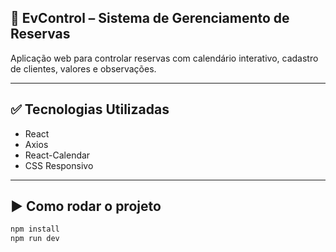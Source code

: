 ## 📌 EvControl – Sistema de Gerenciamento de Reservas

Aplicação web para controlar reservas com calendário interativo, cadastro de clientes, valores e observações.

---

## ✅ Tecnologias Utilizadas
- React
- Axios
- React-Calendar
- CSS Responsivo

---

## ▶️ Como rodar o projeto

```bash
npm install
npm run dev


